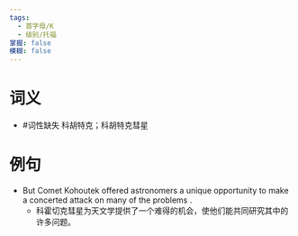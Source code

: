 ```yaml
---
tags:
  - 首字母/K
  - 级别/托福
掌握: false
模糊: false
---
```

# 词义
- #词性缺失 科胡特克；科胡特克彗星
# 例句
- But Comet Kohoutek offered astronomers a unique opportunity to make a concerted attack on many of the problems .
	- 科霍切克彗星为天文学提供了一个难得的机会，使他们能共同研究其中的许多问题。
